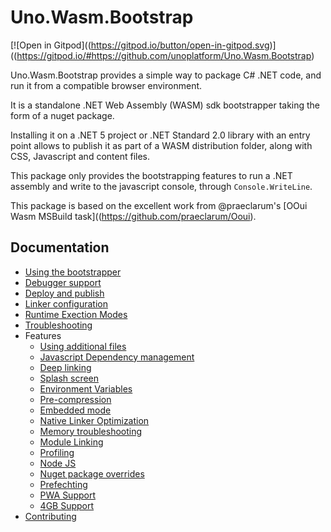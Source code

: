 # Uno.Wasm.Bootstrap

[![Open in Gitpod]((https://gitpod.io/button/open-in-gitpod.svg)]((https://gitpod.io/#https://github.com/unoplatform/Uno.Wasm.Bootstrap) 

Uno.Wasm.Bootstrap provides a simple way to package C# .NET code, and run it from a compatible browser environment.

It is a standalone .NET Web Assembly (WASM) sdk bootstrapper taking the form of a nuget package.

Installing it on a .NET 5 project or .NET Standard 2.0 library with an entry point allows to publish it as part of a WASM distribution folder, along with CSS, Javascript and content files.

This package only provides the bootstrapping features to run a .NET assembly and write to the javascript console, through `Console.WriteLine`.

This package is based on the excellent work from @praeclarum's [OOui Wasm MSBuild task]((https://github.com/praeclarum/Ooui).

## Documentation
- [Using the bootstrapper](doc/using-the-bootstrapper.md)
- [Debugger support](doc/debugger-support.md)
- [Deploy and publish](doc/deploy-and-publish.md)
- [Linker configuration](doc/linker-configuration.md)
- [Runtime Exection Modes](doc/runtime-execution-modes.md)
- [Troubleshooting](doc/troubleshooting.md)
- Features
  - [Using additional files](doc/features-additional-files.md)
  - [Javascript Dependency management](doc/features-dependency-management.md)
  - [Deep linking](doc/features-deep-linking.md)
  - [Splash screen](doc/features-splash-screen.md)
  - [Environment Variables](doc/features-environment-variables.md)
  - [Pre-compression](doc/features-pre-compression.md)
  - [Embedded mode](doc/features-embedded.mode.md)
  - [Native Linker Optimization](doc/features-linker-opts.md)
  - [Memory troubleshooting](doc/features-memory-corruption-troubleshooting.md)
  - [Module Linking](doc/features-module-linking.md)
  - [Profiling](doc/features-profiling.md)
  - [Node JS](doc/features-node-js.md)
  - [Nuget package overrides](doc/features-nuget-package-overrides.md)
  - [Prefechting](doc/features-prefetch.md)
  - [PWA Support](doc/features-pwa.md)
  - [4GB Support](doc/features-4gb.md)
- [Contributing](doc/contributing.md)
